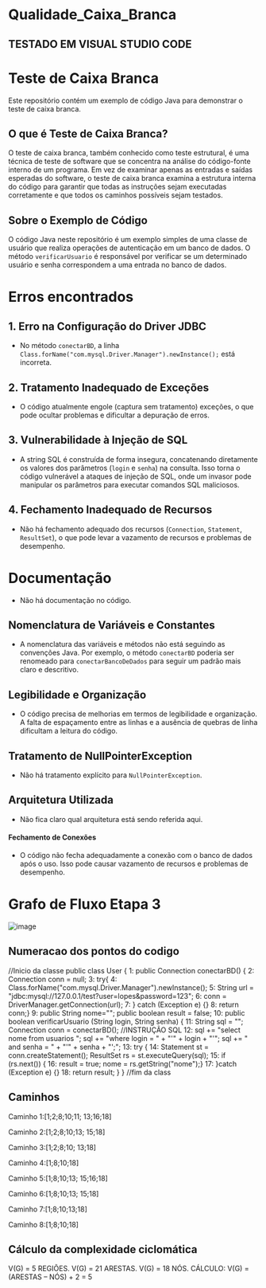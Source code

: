 # Qualidade_Caixa_Branca
## TESTADO EM VISUAL STUDIO CODE

# Teste de Caixa Branca

Este repositório contém um exemplo de código Java para demonstrar o teste de caixa branca.

## O que é Teste de Caixa Branca?

O teste de caixa branca, também conhecido como teste estrutural, é uma técnica de teste de software que se concentra na análise do código-fonte interno de um programa. Em vez de examinar apenas as entradas e saídas esperadas do software, o teste de caixa branca examina a estrutura interna do código para garantir que todas as instruções sejam executadas corretamente e que todos os caminhos possíveis sejam testados.

## Sobre o Exemplo de Código

O código Java neste repositório é um exemplo simples de uma classe de usuário que realiza operações de autenticação em um banco de dados. O método `verificarUsuario` é responsável por verificar se um determinado usuário e senha correspondem a uma entrada no banco de dados.

# Erros encontrados

## 1. Erro na Configuração do Driver JDBC
   - No método `conectarBD`, a linha `Class.forName("com.mysql.Driver.Manager").newInstance();` está incorreta.

## 2. Tratamento Inadequado de Exceções
   - O código atualmente engole (captura sem tratamento) exceções, o que pode ocultar problemas e dificultar a depuração de erros.
   
## 3. Vulnerabilidade à Injeção de SQL
   - A string SQL é construída de forma insegura, concatenando diretamente os valores dos parâmetros (`login` e `senha`) na consulta. Isso torna o código vulnerável a ataques de injeção de SQL, onde um invasor pode manipular os parâmetros para executar comandos SQL maliciosos.

## 4. Fechamento Inadequado de Recursos
   - Não há fechamento adequado dos recursos (`Connection`, `Statement`, `ResultSet`), o que pode levar a vazamento de recursos e problemas de desempenho.


# Documentação
- Não há documentação no código. 

## Nomenclatura de Variáveis e Constantes
- A nomenclatura das variáveis e métodos não está seguindo as convenções Java. Por exemplo, o método `conectarBD` poderia ser renomeado para `conectarBancoDeDados` para seguir um padrão mais claro e descritivo.

## Legibilidade e Organização
- O código precisa de melhorias em termos de legibilidade e organização. A falta de espaçamento entre as linhas e a ausência de quebras de linha dificultam a leitura do código.

## Tratamento de NullPointerException
- Não há tratamento explícito para `NullPointerException`.

## Arquitetura Utilizada
- Não fica claro qual arquitetura está sendo referida aqui.

#### Fechamento de Conexões
- O código não fecha adequadamente a conexão com o banco de dados após o uso. Isso pode causar vazamento de recursos e problemas de desempenho.


# Grafo de Fluxo Etapa 3
![image](https://github.com/BlueStar198/Qualidade_Caixa_Branca/assets/41968462/26eea9e7-33e4-4975-9dd1-d98cf6b1b6c3)

## Numeracao dos pontos do codigo

   //Inicio da classe
    public class User {
1:  public Connection conectarBD() {
2:  Connection conn = null;
3:  try{
4:  Class.forName("com.mysql.Driver.Manager").newInstance();
5:  String url = "jdbc:mysql://127.0.0.1/test?user=lopes&password=123";
6:  conn = DriverManager.getConnection(url);
7:  } catch (Exception e) {}
8:  return conn;}
9:  public String nome="";
    public boolean result = false;
10: public boolean verificarUsuario (String login, String senha) {
11: String sql = "";
    Connection conn = conectarBD();
    //INSTRUÇÃO SQL
12: sql += "select nome from usuarios ";
    sql += "where login = " + "'" + login + "'";
    sql += "  and senha = " + "'" + senha + "';";
13: try {
14: Statement st = conn.createStatement();
    ResultSet rs = st.executeQuery(sql);
15: if (rs.next()) {
16: result = true;
    nome = rs.getString("nome");}
17: }catch (Exception e) {}
18: return result; }
    }
    //fim da class

## Caminhos

Caminho 1:[1;2;8;10;11;
           13;16;18]

Caminho 2:[1;2;8;10;13;
           15;18]

Caminho 3:[1;2;8;10;
           13;18]

Caminho 4:[1;8;10;18]

Caminho 5:[1;8;10;13;
           15;16;18]

Caminho 6:[1;8;10;13;
           15;18]

Caminho 7:[1;8;10;13;18]

Caminho 8:[1;8;10;18]

## Cálculo da complexidade ciclomática

V(G) = 5 REGIÕES.
V(G) = 21 ARESTAS.
V(G) = 18 NÓS.
CÁLCULO: V(G) = (ARESTAS – NÓS) + 2 = 5



